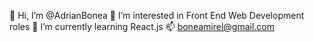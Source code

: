 👋 Hi, I’m @AdrianBonea
👀 I’m interested in Front End Web Development roles
🌱 I’m currently learning React.js
📫 boneamirel@gmail.com
